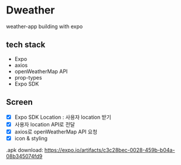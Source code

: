 # Dweather

weather-app building with expo

## tech stack

- Expo
- axios
- openWeatherMap API
- prop-types
- Expo SDK

## Screen

- [x] Expo SDK Location : 사용자 location 받기
- [x] 사용자 location API로 전달
- [x] axios로 openWeatherMap API 요청
- [x] icon & styling

.apk download: https://expo.io/artifacts/c3c28bec-0028-459b-b04a-08b345074fd9
